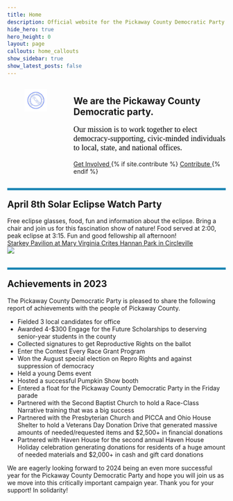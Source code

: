 ```yaml
---
title: Home
description: Official website for the Pickaway County Democratic Party - Ohio
hide_hero: true
hero_height: 0
layout: page
callouts: home_callouts
show_sidebar: true
show_latest_posts: false
---
```



<style>
.horizontal-line {
    padding-top: 20px;
    border-top: 5px solid #1884B3; 
}
</style>
<div class="columns">
  <div class="column is-narrow">
	<figure class="image is-inline-block">
	<img src="/img/PCDPLogo256.png">
	</figure>
  </div>
  <div class="column">
<h2>We are the Pickaway County Democratic party.</h2>
	<p style="font-size:18px;color:black;font-family:verdana">Our mission is to work together to elect democracy-supporting, civic-minded individuals to local, state, and national offices.</p>
	<div class="buttons are-large are-responsive is-centered">
  <a class="button is-link" href="https://docs.google.com/forms/d/e/1FAIpQLSfQ10VB0RU24C72BI8LO9YG2gKFu1Bos6x86qeeTO_0jYmFvw/viewform?usp=sf_link">
  <span>Get Involved</span>
  </a>
  {% if site.contribute %}
  <a class="button is-link" href="{{ site.contribute}}">
    <span>Contribute </span>
  </a>
  {% endif %}
</div>
  </div>
</div>
<h2 class="title is-3 horizontal-line">April 8th Solar Eclipse Watch Party</h2>
Free eclipse glasses, food, fun and information about the eclipse.  Bring a chair and join us for this fascination show of nature!  Food served at 2:00, peak eclipse at 3:15. Fun and good fellowship all afternoon!<br>
<a href="https://maps.app.goo.gl/cRrxnPCGyKic3Zhe7">Starkey Pavilion at Mary Virginia Crites Hannan Park in Circleville</a><br>
<a target="_blank" href="https://calendar.google.com/calendar/event?action=TEMPLATE&amp;tmeid=Y2dvbTRlOW83NHE2NGI5Z2NjcTY0YjlrNzBzbWNiYjJjOHBqZ2I5bGNnc2plbzlsY2hoamNjMzM2cyBma3Nwdjk3MHNxMzQxZHYxMXFvNjloamhiNEBn&amp;tmsrc=fkspv970sq341dv11qo69hjhb4%40group.calendar.google.com"><img border="0" src="https://www.google.com/calendar/images/ext/gc_button1_en.gif"></a>

<h2 class="title is-3 horizontal-line">Achievements in 2023</h2>
The Pickaway County Democratic Party is pleased to share the following report of achievements with the people of Pickaway County. 

 * Fielded 3 local candidates for office
 * Awarded 4-$300 Engage for the Future Scholarships to deserving senior-year students in the county
 * Collected signatures to get Reproductive Rights on the ballot
 * Enter the Contest Every Race Grant Program
 * Won the August special election on Repro Rights and against suppression of democracy
 * Held a young Dems event
 * Hosted a successful Pumpkin Show booth
 * Entered a float for the Pickaway County Democratic Party in the Friday parade
 * Partnered with the Second Baptist Church to hold a Race-Class Narrative training that was a big success
 * Partnered with the Presbyterian Church and PICCA and Ohio House Shelter to hold a Veterans Day Donation Drive that generated massive amounts of needed/requested items and $2,500+ in financial donations
 * Partnered with Haven House for the second annual Haven House Holiday celebration generating donations for residents of a huge amount of needed materials and $2,000+ in cash and gift card donations

We are eagerly looking forward to 2024 being an even more successful year for the Pickaway County Democratic Party and hope you will join us as we move into this critically important campaign year. Thank you for your support!  In solidarity!



